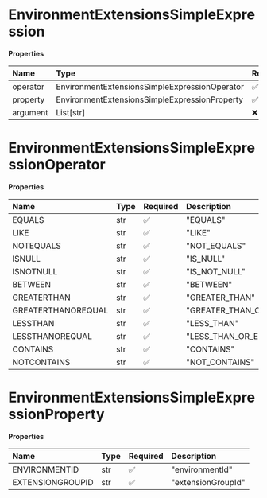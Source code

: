 # EnvironmentExtensionsSimpleExpression

**Properties**

| Name     | Type                                          | Required | Description |
| :------- | :-------------------------------------------- | :------- | :---------- |
| operator | EnvironmentExtensionsSimpleExpressionOperator | ✅       |             |
| property | EnvironmentExtensionsSimpleExpressionProperty | ✅       |             |
| argument | List[str]                                     | ❌       |             |

# EnvironmentExtensionsSimpleExpressionOperator

**Properties**

| Name               | Type | Required | Description             |
| :----------------- | :--- | :------- | :---------------------- |
| EQUALS             | str  | ✅       | "EQUALS"                |
| LIKE               | str  | ✅       | "LIKE"                  |
| NOTEQUALS          | str  | ✅       | "NOT_EQUALS"            |
| ISNULL             | str  | ✅       | "IS_NULL"               |
| ISNOTNULL          | str  | ✅       | "IS_NOT_NULL"           |
| BETWEEN            | str  | ✅       | "BETWEEN"               |
| GREATERTHAN        | str  | ✅       | "GREATER_THAN"          |
| GREATERTHANOREQUAL | str  | ✅       | "GREATER_THAN_OR_EQUAL" |
| LESSTHAN           | str  | ✅       | "LESS_THAN"             |
| LESSTHANOREQUAL    | str  | ✅       | "LESS_THAN_OR_EQUAL"    |
| CONTAINS           | str  | ✅       | "CONTAINS"              |
| NOTCONTAINS        | str  | ✅       | "NOT_CONTAINS"          |

# EnvironmentExtensionsSimpleExpressionProperty

**Properties**

| Name             | Type | Required | Description        |
| :--------------- | :--- | :------- | :----------------- |
| ENVIRONMENTID    | str  | ✅       | "environmentId"    |
| EXTENSIONGROUPID | str  | ✅       | "extensionGroupId" |

